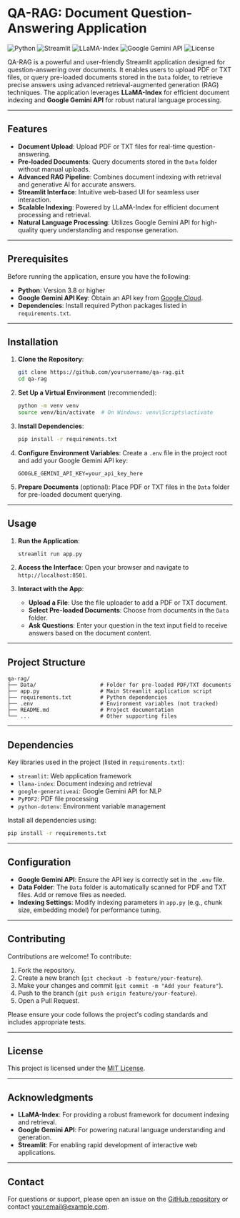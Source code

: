 # QA-RAG: Document Question-Answering Application

![Python](https://img.shields.io/badge/Python-3.8%2B-blue) ![Streamlit](https://img.shields.io/badge/Streamlit-1.0%2B-red) ![LLaMA-Index](https://img.shields.io/badge/LLaMA--Index-0.8%2B-green) ![Google Gemini API](https://img.shields.io/badge/Google%20Gemini%20API-Latest-yellow) ![License](https://img.shields.io/badge/License-MIT-blue)

QA-RAG is a powerful and user-friendly Streamlit application designed for question-answering over documents. It enables users to upload PDF or TXT files, or query pre-loaded documents stored in the `Data` folder, to retrieve precise answers using advanced retrieval-augmented generation (RAG) techniques. The application leverages **LLaMA-Index** for efficient document indexing and **Google Gemini API** for robust natural language processing.

---

## Features

- **Document Upload**: Upload PDF or TXT files for real-time question-answering.
- **Pre-loaded Documents**: Query documents stored in the `Data` folder without manual uploads.
- **Advanced RAG Pipeline**: Combines document indexing with retrieval and generative AI for accurate answers.
- **Streamlit Interface**: Intuitive web-based UI for seamless user interaction.
- **Scalable Indexing**: Powered by LLaMA-Index for efficient document processing and retrieval.
- **Natural Language Processing**: Utilizes Google Gemini API for high-quality query understanding and response generation.

---

## Prerequisites

Before running the application, ensure you have the following:

- **Python**: Version 3.8 or higher
- **Google Gemini API Key**: Obtain an API key from [Google Cloud](https://cloud.google.com).
- **Dependencies**: Install required Python packages listed in `requirements.txt`.

---

## Installation

1. **Clone the Repository**:
   ```bash
   git clone https://github.com/yourusername/qa-rag.git
   cd qa-rag
   ```

2. **Set Up a Virtual Environment** (recommended):
   ```bash
   python -m venv venv
   source venv/bin/activate  # On Windows: venv\Scripts\activate
   ```

3. **Install Dependencies**:
   ```bash
   pip install -r requirements.txt
   ```

4. **Configure Environment Variables**:
   Create a `.env` file in the project root and add your Google Gemini API key:
   ```
   GOOGLE_GEMINI_API_KEY=your_api_key_here
   ```

5. **Prepare Documents** (optional):
   Place PDF or TXT files in the `Data` folder for pre-loaded document querying.

---

## Usage

1. **Run the Application**:
   ```bash
   streamlit run app.py
   ```

2. **Access the Interface**:
   Open your browser and navigate to `http://localhost:8501`.

3. **Interact with the App**:
   - **Upload a File**: Use the file uploader to add a PDF or TXT document.
   - **Select Pre-loaded Documents**: Choose from documents in the `Data` folder.
   - **Ask Questions**: Enter your question in the text input field to receive answers based on the document content.

---

## Project Structure

```
qa-rag/
├── Data/                    # Folder for pre-loaded PDF/TXT documents
├── app.py                   # Main Streamlit application script
├── requirements.txt         # Python dependencies
├── .env                     # Environment variables (not tracked)
├── README.md                # Project documentation
└── ...                      # Other supporting files
```

---

## Dependencies

Key libraries used in the project (listed in `requirements.txt`):
- `streamlit`: Web application framework
- `llama-index`: Document indexing and retrieval
- `google-generativeai`: Google Gemini API for NLP
- `PyPDF2`: PDF file processing
- `python-dotenv`: Environment variable management

Install all dependencies using:
```bash
pip install -r requirements.txt
```

---

## Configuration

- **Google Gemini API**: Ensure the API key is correctly set in the `.env` file.
- **Data Folder**: The `Data` folder is automatically scanned for PDF and TXT files. Add or remove files as needed.
- **Indexing Settings**: Modify indexing parameters in `app.py` (e.g., chunk size, embedding model) for performance tuning.

---

## Contributing

Contributions are welcome! To contribute:

1. Fork the repository.
2. Create a new branch (`git checkout -b feature/your-feature`).
3. Make your changes and commit (`git commit -m "Add your feature"`).
4. Push to the branch (`git push origin feature/your-feature`).
5. Open a Pull Request.

Please ensure your code follows the project's coding standards and includes appropriate tests.

---

## License

This project is licensed under the [MIT License](LICENSE).

---

## Acknowledgments

- **LLaMA-Index**: For providing a robust framework for document indexing and retrieval.
- **Google Gemini API**: For powering natural language understanding and generation.
- **Streamlit**: For enabling rapid development of interactive web applications.

---

## Contact

For questions or support, please open an issue on the [GitHub repository](https://github.com/yourusername/qa-rag) or contact [your.email@example.com](mailto:your.email@example.com).